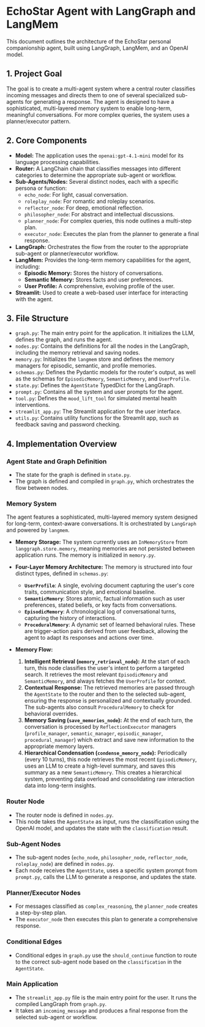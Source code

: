 # EchoStar Agent with LangGraph and LangMem

This document outlines the architecture of the EchoStar personal companionship agent, built using LangGraph, LangMem, and an OpenAI model.

## 1. Project Goal

The goal is to create a multi-agent system where a central router classifies incoming messages and directs them to one of several specialized sub-agents for generating a response. The agent is designed to have a sophisticated, multi-layered memory system to enable long-term, meaningful conversations. For more complex queries, the system uses a planner/executor pattern.

## 2. Core Components

- **Model:** The application uses the `openai:gpt-4.1-mini` model for its language processing capabilities.
- **Router:** A LangChain chain that classifies messages into different categories to determine the appropriate sub-agent or workflow.
- **Sub-Agents/Nodes:** Several distinct nodes, each with a specific persona or function:
  - `echo_node`: For light, casual conversation.
  - `roleplay_node`: For romantic and roleplay scenarios.
  - `reflector_node`: For deep, emotional reflection.
  - `philosopher_node`: For abstract and intellectual discussions.
  - `planner_node`: For complex queries, this node outlines a multi-step plan.
  - `executor_node`: Executes the plan from the planner to generate a final response.
- **LangGraph:** Orchestrates the flow from the router to the appropriate sub-agent or planner/executor workflow.
- **LangMem:** Provides the long-term memory capabilities for the agent, including:
  - **Episodic Memory:** Stores the history of conversations.
  - **Semantic Memory:** Stores facts and user preferences.
  - **User Profile:** A comprehensive, evolving profile of the user.
- **Streamlit:** Used to create a web-based user interface for interacting with the agent.

## 3. File Structure

- `graph.py`: The main entry point for the application. It initializes the LLM, defines the graph, and runs the agent.
- `nodes.py`: Contains the definitions for all the nodes in the LangGraph, including the memory retrieval and saving nodes.
- `memory.py`: Initializes the `langmem` store and defines the memory managers for episodic, semantic, and profile memories.
- `schemas.py`: Defines the Pydantic models for the router's output, as well as the schemas for `EpisodicMemory`, `SemanticMemory`, and `UserProfile`.
- `state.py`: Defines the `AgentState` TypedDict for the LangGraph.
- `prompt.py`: Contains all the system and user prompts for the agent.
- `tool.py`: Defines the `mood_lift_tool` for simulated mental health interventions.
- `streamlit_app.py`: The Streamlit application for the user interface.
- `utils.py`: Contains utility functions for the Streamlit app, such as feedback saving and password checking.

## 4. Implementation Overview

### Agent State and Graph Definition

- The state for the graph is defined in `state.py`.
- The graph is defined and compiled in `graph.py`, which orchestrates the flow between nodes.

### Memory System

The agent features a sophisticated, multi-layered memory system designed for long-term, context-aware conversations. It is orchestrated by `LangGraph` and powered by `langmem`.

- **Memory Storage:** The system currently uses an `InMemoryStore` from `langgraph.store.memory`, meaning memories are not persisted between application runs. The memory is initialized in `memory.py`.

- **Four-Layer Memory Architecture:** The memory is structured into four distinct types, defined in `schemas.py`:
  - **`UserProfile`**: A single, evolving document capturing the user's core traits, communication style, and emotional baseline.
  - **`SemanticMemory`**: Stores atomic, factual information such as user preferences, stated beliefs, or key facts from conversations.
  - **`EpisodicMemory`**: A chronological log of conversational turns, capturing the history of interactions.
  - **`ProceduralMemory`**: A dynamic set of learned behavioral rules. These are trigger-action pairs derived from user feedback, allowing the agent to adapt its responses and actions over time.

- **Memory Flow:**
  1.  **Intelligent Retrieval (`memory_retrieval_node`):** At the start of each turn, this node classifies the user's intent to perform a targeted search. It retrieves the most relevant `EpisodicMemory` and `SemanticMemory`, and always fetches the `UserProfile` for context.
  2.  **Contextual Response:** The retrieved memories are passed through the `AgentState` to the router and then to the selected sub-agent, ensuring the response is personalized and contextually grounded. The sub-agents also consult `ProceduralMemory` to check for behavioral overrides.
  3.  **Memory Saving (`save_memories_node`):** At the end of each turn, the conversation is processed by `ReflectionExecutor` managers (`profile_manager`, `semantic_manager`, `episodic_manager`, `procedural_manager`) which extract and save new information to the appropriate memory layers.
  4.  **Hierarchical Condensation (`condense_memory_node`):** Periodically (every 10 turns), this node retrieves the most recent `EpisodicMemory`, uses an LLM to create a high-level summary, and saves this summary as a new `SemanticMemory`. This creates a hierarchical system, preventing data overload and consolidating raw interaction data into long-term insights.

### Router Node

- The router node is defined in `nodes.py`.
- This node takes the `AgentState` as input, runs the classification using the OpenAI model, and updates the state with the `classification` result.

### Sub-Agent Nodes

- The sub-agent nodes (`echo_node`, `philosopher_node`, `reflector_node`, `roleplay_node`) are defined in `nodes.py`.
- Each node receives the `AgentState`, uses a specific system prompt from `prompt.py`, calls the LLM to generate a response, and updates the state.

### Planner/Executor Nodes

- For messages classified as `complex_reasoning`, the `planner_node` creates a step-by-step plan.
- The `executor_node` then executes this plan to generate a comprehensive response.

### Conditional Edges

- Conditional edges in `graph.py` use the `should_continue` function to route to the correct sub-agent node based on the `classification` in the `AgentState`.

### Main Application

- The `streamlit_app.py` file is the main entry point for the user. It runs the compiled LangGraph from `graph.py`.
- It takes an `incoming_message` and produces a final response from the selected sub-agent or workflow.
